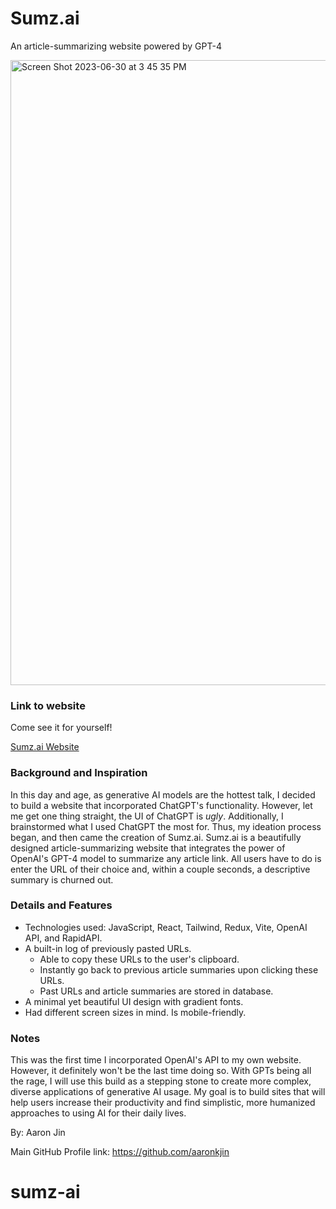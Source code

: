# Sumz.ai

An article-summarizing website powered by GPT-4

<img width="1000" alt="Screen Shot 2023-06-30 at 3 45 35 PM" src="https://github.com/aaronkjin/sumz-ai/assets/58490258/50e1c81a-05fd-4f79-8d5b-bc64f4b9cd97">

### Link to website

Come see it for yourself!

[Sumz.ai Website](https://aaron-sumz-ai.vercel.app/)

### Background and Inspiration

In this day and age, as generative AI models are the hottest talk, I decided to build a website that incorporated ChatGPT's functionality. However, let me get one thing straight, the UI of ChatGPT is _ugly_. Additionally, I brainstormed what I used ChatGPT the most for. Thus, my ideation process began, and then came the creation of Sumz.ai. Sumz.ai is a beautifully designed article-summarizing website that integrates the power of OpenAI's GPT-4 model to summarize any article link. All users have to do is enter the URL of their choice and, within a couple seconds, a descriptive summary is churned out.

### Details and Features

- Technologies used: JavaScript, React, Tailwind, Redux, Vite, OpenAI API, and RapidAPI.
- A built-in log of previously pasted URLs.
  - Able to copy these URLs to the user's clipboard.
  - Instantly go back to previous article summaries upon clicking these URLs.
  - Past URLs and article summaries are stored in database.
- A minimal yet beautiful UI design with gradient fonts.
- Had different screen sizes in mind. Is mobile-friendly.

### Notes

This was the first time I incorporated OpenAI's API to my own website. However, it definitely won't be the last time doing so. With GPTs being all the rage, I will use this build as a stepping stone to create more complex, diverse applications of generative AI usage. My goal is to build sites that will help users increase their productivity and find simplistic, more humanized approaches to using AI for their daily lives.

By: Aaron Jin

Main GitHub Profile link: https://github.com/aaronkjin
# sumz-ai
